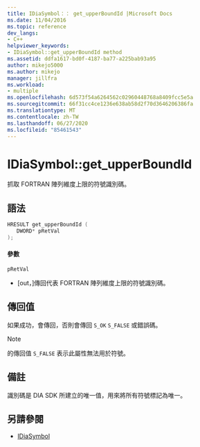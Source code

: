 ```yaml
---
title: IDiaSymbol：： get_upperBoundId |Microsoft Docs
ms.date: 11/04/2016
ms.topic: reference
dev_langs:
- C++
helpviewer_keywords:
- IDiaSymbol::get_upperBoundId method
ms.assetid: ddfa1617-bd0f-4187-ba77-a225bab93a95
author: mikejo5000
ms.author: mikejo
manager: jillfra
ms.workload:
- multiple
ms.openlocfilehash: 6d573f54a6264562c02960448768a8409fcc5e5a
ms.sourcegitcommit: 66f31cc4ce1236e638ab58d2f70d3646206386fa
ms.translationtype: MT
ms.contentlocale: zh-TW
ms.lasthandoff: 06/27/2020
ms.locfileid: "85461543"
---
```

# <a name="idiasymbolget_upperboundid"></a>IDiaSymbol::get_upperBoundId
抓取 FORTRAN 陣列維度上限的符號識別碼。

## <a name="syntax"></a>語法

```C++
HRESULT get_upperBoundId ( 
   DWORD* pRetVal
);
```

#### <a name="parameters"></a>參數
 `pRetVal`
- [out，]傳回代表 FORTRAN 陣列維度上限的符號識別碼。

## <a name="return-value"></a>傳回值
 如果成功，會傳回，否則會傳回 `S_OK` `S_FALSE` 或錯誤碼。

> [!NOTE]
> 的傳回值 `S_FALSE` 表示此屬性無法用於符號。

## <a name="remarks"></a>備註
 識別碼是 DIA SDK 所建立的唯一值，用來將所有符號標記為唯一。

## <a name="see-also"></a>另請參閱
- [IDiaSymbol](../../debugger/debug-interface-access/idiasymbol.md)
